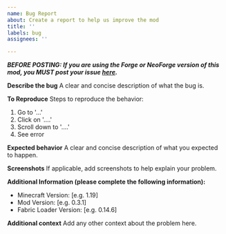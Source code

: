 ```yaml
---
name: Bug Report
about: Create a report to help us improve the mod
title: ''
labels: bug
assignees: ''

---
```


***BEFORE POSTING: If you are using the Forge or NeoForge version of this mod, you MUST post your issue [here](https://github.com/SamTheGamer39/MinecraftRailroadBlocks/issues).***

**Describe the bug**
A clear and concise description of what the bug is.

**To Reproduce**
Steps to reproduce the behavior:
1. Go to '...'
2. Click on '....'
3. Scroll down to '....'
4. See error

**Expected behavior**
A clear and concise description of what you expected to happen.

**Screenshots**
If applicable, add screenshots to help explain your problem.

**Additional Information (please complete the following information):**
 - Minecraft Version: [e.g. 1.19]
 - Mod Version: [e.g. 0.3.1]
 - Fabric Loader Version: [e.g. 0.14.6]

**Additional context**
Add any other context about the problem here.
